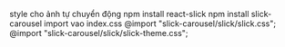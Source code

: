 style cho ảnh tự chuyển động
    npm install react-slick
    npm install slick-carousel
    import vao index.css
    @import "slick-carousel/slick/slick.css";
    @import "slick-carousel/slick/slick-theme.css";